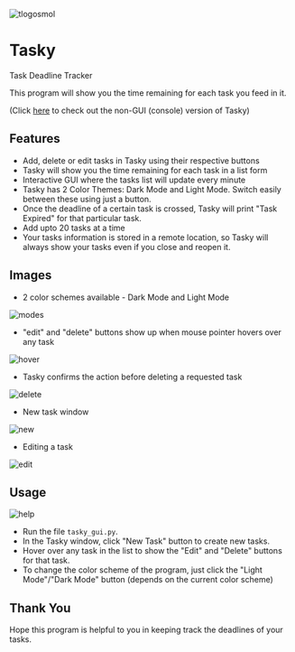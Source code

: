 ![tlogosmol](https://user-images.githubusercontent.com/68178267/155870910-63057524-5817-4ae1-9c21-79b90d0d16d6.png)
# Tasky
Task Deadline Tracker

This program will show you the time remaining for each task you feed in it.

(Click [here](https://github.com/AbhiK002/Tasky/tree/main/console_version) to check out the non-GUI (console) version of Tasky)

## Features
- Add, delete or edit tasks in Tasky using their respective buttons
- Tasky will show you the time remaining for each task in a list form
- Interactive GUI where the tasks list will update every minute
- Tasky has 2 Color Themes: Dark Mode and Light Mode. Switch easily between these using just a button.
- Once the deadline of a certain task is crossed, Tasky will print "Task Expired" for that particular task.
- Add upto 20 tasks at a time
- Your tasks information is stored in a remote location, so Tasky will always show your tasks even if you close and reopen it.

## Images
- 2 color schemes available - Dark Mode and Light Mode

![modes](https://user-images.githubusercontent.com/68178267/158247840-6d14ab01-cb82-40be-9351-46d5dea032c9.png)

- "edit" and "delete" buttons show up when mouse pointer hovers over any task

![hover](https://user-images.githubusercontent.com/68178267/158247837-e3e6b5bc-7bc6-4b1b-b5d3-50503d42de31.png)

- Tasky confirms the action before deleting a requested task

![delete](https://user-images.githubusercontent.com/68178267/158247824-e7987f8f-931d-40aa-8f2e-a8257dcc484a.png)

- New task window

![new](https://user-images.githubusercontent.com/68178267/158247842-df7f291a-2ed2-44ec-8481-0b3986217c03.png)

- Editing a task

![edit](https://user-images.githubusercontent.com/68178267/158247833-98cfe927-de8d-473f-b69c-05c82f68022f.png)

## Usage
![help](https://user-images.githubusercontent.com/68178267/158245764-b723f05b-3371-42c2-b00c-cc9bd3466926.png)
- Run the file `tasky_gui.py`.
- In the Tasky window, click "New Task" button to create new tasks.
- Hover over any task in the list to show the "Edit" and "Delete" buttons for that task.
- To change the color scheme of the program, just click the "Light Mode"/"Dark Mode" button (depends on the current color scheme)

## Thank You
Hope this program is helpful to you in keeping track the deadlines of your tasks.

